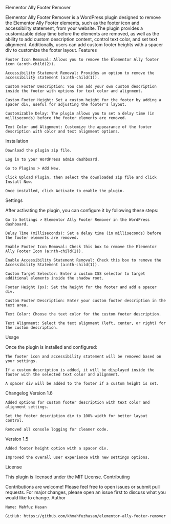 Elementor Ally Footer Remover

Elementor Ally Footer Remover is a WordPress plugin designed to remove the Elementor Ally Footer elements, such as the footer icon and accessibility statement, from your website. The plugin provides a customizable delay time before the elements are removed, as well as the ability to add custom description content, control text color, and set text alignment. Additionally, users can add custom footer heights with a spacer div to customize the footer layout.
Features

    Footer Icon Removal: Allows you to remove the Elementor Ally footer icon (a:nth-child(2)).

    Accessibility Statement Removal: Provides an option to remove the accessibility statement (a:nth-child(1)).

    Custom Footer Description: You can add your own custom description inside the footer with options for text color and alignment.

    Custom Footer Height: Set a custom height for the footer by adding a spacer div, useful for adjusting the footer's layout.

    Customizable Delay: The plugin allows you to set a delay time (in milliseconds) before the footer elements are removed.

    Text Color and Alignment: Customize the appearance of the footer description with color and text alignment options.

Installation

    Download the plugin zip file.

    Log in to your WordPress admin dashboard.

    Go to Plugins > Add New.

    Click Upload Plugin, then select the downloaded zip file and click Install Now.

    Once installed, click Activate to enable the plugin.

Settings

After activating the plugin, you can configure it by following these steps:

    Go to Settings > Elementor Ally Footer Remover in the WordPress dashboard.

    Delay Time (milliseconds): Set a delay time (in milliseconds) before the footer elements are removed.

    Enable Footer Icon Removal: Check this box to remove the Elementor Ally Footer Icon (a:nth-child(2)).

    Enable Accessibility Statement Removal: Check this box to remove the Accessibility Statement (a:nth-child(1)).

    Custom Target Selector: Enter a custom CSS selector to target additional elements inside the shadow root.

    Footer Height (px): Set the height for the footer and add a spacer div.

    Custom Footer Description: Enter your custom footer description in the text area.

    Text Color: Choose the text color for the custom footer description.

    Text Alignment: Select the text alignment (left, center, or right) for the custom description.

Usage

Once the plugin is installed and configured:

    The footer icon and accessibility statement will be removed based on your settings.

    If a custom description is added, it will be displayed inside the footer with the selected text color and alignment.

    A spacer div will be added to the footer if a custom height is set.

Changelog
Version 1.6

    Added options for custom footer description with text color and alignment settings.

    Set the footer description div to 100% width for better layout control.

    Removed all console logging for cleaner code.

Version 1.5

    Added footer height option with a spacer div.

    Improved the overall user experience with new settings options.

License

This plugin is licensed under the MIT License.
Contributing

Contributions are welcome! Please feel free to open issues or submit pull requests. For major changes, please open an issue first to discuss what you would like to change.
Author

    Name: Mahfuz Hasan

    GitHub: https://github.com/khmahfuzhasan/elementor-ally-footer-remover
